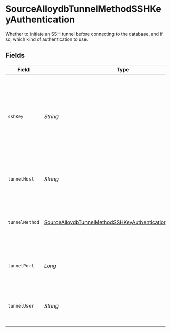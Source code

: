 # SourceAlloydbTunnelMethodSSHKeyAuthentication

Whether to initiate an SSH tunnel before connecting to the database, and if so, which kind of authentication to use.


## Fields

| Field                                                                                                                                         | Type                                                                                                                                          | Required                                                                                                                                      | Description                                                                                                                                   | Example                                                                                                                                       |
| --------------------------------------------------------------------------------------------------------------------------------------------- | --------------------------------------------------------------------------------------------------------------------------------------------- | --------------------------------------------------------------------------------------------------------------------------------------------- | --------------------------------------------------------------------------------------------------------------------------------------------- | --------------------------------------------------------------------------------------------------------------------------------------------- |
| `sshKey`                                                                                                                                      | *String*                                                                                                                                      | :heavy_check_mark:                                                                                                                            | OS-level user account ssh key credentials in RSA PEM format ( created with ssh-keygen -t rsa -m PEM -f myuser_rsa )                           |                                                                                                                                               |
| `tunnelHost`                                                                                                                                  | *String*                                                                                                                                      | :heavy_check_mark:                                                                                                                            | Hostname of the jump server host that allows inbound ssh tunnel.                                                                              |                                                                                                                                               |
| `tunnelMethod`                                                                                                                                | [SourceAlloydbTunnelMethodSSHKeyAuthenticationTunnelMethod](../../models/shared/SourceAlloydbTunnelMethodSSHKeyAuthenticationTunnelMethod.md) | :heavy_check_mark:                                                                                                                            | Connect through a jump server tunnel host using username and ssh key                                                                          |                                                                                                                                               |
| `tunnelPort`                                                                                                                                  | *Long*                                                                                                                                        | :heavy_minus_sign:                                                                                                                            | Port on the proxy/jump server that accepts inbound ssh connections.                                                                           | 22                                                                                                                                            |
| `tunnelUser`                                                                                                                                  | *String*                                                                                                                                      | :heavy_check_mark:                                                                                                                            | OS-level username for logging into the jump server host.                                                                                      |                                                                                                                                               |